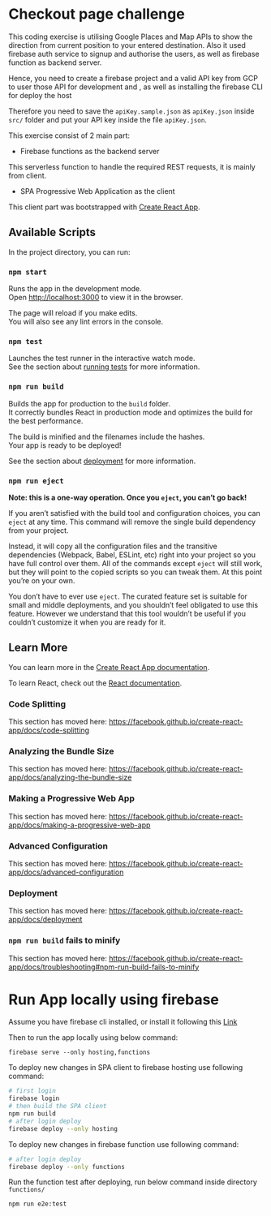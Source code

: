 # Checkout page challenge
This coding exercise is utilising Google Places and Map APIs to show the direction from current position to your entered destination. Also it used firebase auth service to signup and authorise the users, as well as firebase function as backend server.

Hence, you need to create a firebase project and a valid API key from GCP to user those API for development and , as well as installing the firebase CLI for deploy the host 

Therefore you need to save the `apiKey.sample.json` as `apiKey.json` inside `src/` folder and put your API key inside the file `apiKey.json`.

This exercise consist of 2 main part:
- Firebase functions as the backend server

This serverless function to handle the required REST requests, it is mainly from client.

 - SPA Progressive Web Application as the client

This client part was bootstrapped with [Create React App](https://github.com/facebook/create-react-app).

## Available Scripts

In the project directory, you can run:

### `npm start`

Runs the app in the development mode.<br />
Open [http://localhost:3000](http://localhost:3000) to view it in the browser.

The page will reload if you make edits.<br />
You will also see any lint errors in the console.

### `npm test`

Launches the test runner in the interactive watch mode.<br />
See the section about [running tests](https://facebook.github.io/create-react-app/docs/running-tests) for more information.

### `npm run build`

Builds the app for production to the `build` folder.<br />
It correctly bundles React in production mode and optimizes the build for the best performance.

The build is minified and the filenames include the hashes.<br />
Your app is ready to be deployed!

See the section about [deployment](https://facebook.github.io/create-react-app/docs/deployment) for more information.

### `npm run eject`

**Note: this is a one-way operation. Once you `eject`, you can’t go back!**

If you aren’t satisfied with the build tool and configuration choices, you can `eject` at any time. This command will remove the single build dependency from your project.

Instead, it will copy all the configuration files and the transitive dependencies (Webpack, Babel, ESLint, etc) right into your project so you have full control over them. All of the commands except `eject` will still work, but they will point to the copied scripts so you can tweak them. At this point you’re on your own.

You don’t have to ever use `eject`. The curated feature set is suitable for small and middle deployments, and you shouldn’t feel obligated to use this feature. However we understand that this tool wouldn’t be useful if you couldn’t customize it when you are ready for it.

## Learn More

You can learn more in the [Create React App documentation](https://facebook.github.io/create-react-app/docs/getting-started).

To learn React, check out the [React documentation](https://reactjs.org/).

### Code Splitting

This section has moved here: https://facebook.github.io/create-react-app/docs/code-splitting

### Analyzing the Bundle Size

This section has moved here: https://facebook.github.io/create-react-app/docs/analyzing-the-bundle-size

### Making a Progressive Web App

This section has moved here: https://facebook.github.io/create-react-app/docs/making-a-progressive-web-app

### Advanced Configuration

This section has moved here: https://facebook.github.io/create-react-app/docs/advanced-configuration

### Deployment

This section has moved here: https://facebook.github.io/create-react-app/docs/deployment

### `npm run build` fails to minify

This section has moved here: https://facebook.github.io/create-react-app/docs/troubleshooting#npm-run-build-fails-to-minify


# Run App locally using firebase 
Assume you have firebase cli installed, or install it following this [Link](https://firebase.google.com/docs/cli)

Then to run the app locally using below command:
```
firebase serve --only hosting,functions
```

To deploy new changes in SPA client to firebase hosting use following command:

```bash
# first login 
firebase login
# then build the SPA client
npm run build
# after login deploy
firebase deploy --only hosting
```

To deploy new changes in firebase function use following command:
```bash
# after login deploy
firebase deploy --only functions
```
Run the function test after deploying, run below command inside directory `functions/`
```
npm run e2e:test
```
